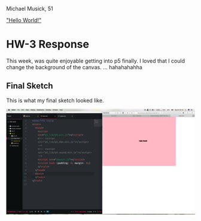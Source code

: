 Michael Musick, 51

["Hello World!"](https://michaelmusick.github.io/120-work/hw-3/)


# HW-3 Response

This week, was quite enjoyable getting into p5 finally. I loved that I could change the background of the canvas. ... hahahahahha


## Final Sketch

This is what my final sketch looked like.

![This is my final hw-3 sketch](imgs/hw-3_image.png)
